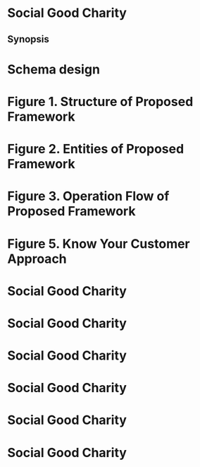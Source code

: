 # Social Good Charity

## Synopsis


# Schema design

# Figure 1. Structure of Proposed Framework

# Figure 2. Entities of Proposed Framework

# Figure 3. Operation Flow of Proposed Framework

# Figure 5. Know Your Customer Approach

# Social Good Charity

# Social Good Charity

# Social Good Charity

# Social Good Charity

# Social Good Charity


# Social Good Charity

